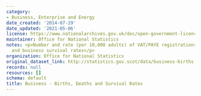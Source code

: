 ```yaml
---
category:
- Business, Enterprise and Energy
date_created: '2014-07-29'
date_updated: '2021-05-06'
license: https://www.nationalarchives.gov.uk/doc/open-government-licence/version/3/
maintainer: Office for National Statistics
notes: <p>Number and rate (per 10,000 adults) of VAT/PAYE registrations, de-registrations
  and business survival rates</p>
organization: Office for National Statistics
original_dataset_link: http://statistics.gov.scot/data/business-births-deaths-and-survival-rates
records: null
resources: []
schema: default
title: Business - Births, Deaths and Survival Rates
---
```

